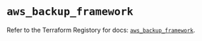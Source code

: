# `aws_backup_framework`

Refer to the Terraform Registory for docs: [`aws_backup_framework`](https://registry.terraform.io/providers/hashicorp/aws/4.65.0/docs/resources/backup_framework).
